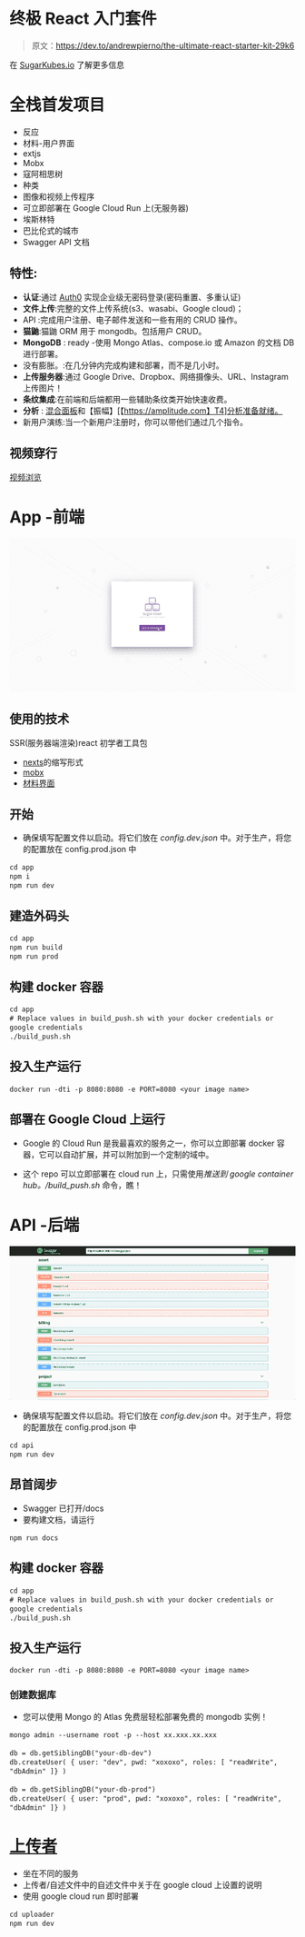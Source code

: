 # 终极 React 入门套件

> 原文：<https://dev.to/andrewpierno/the-ultimate-react-starter-kit-29k6>

在 [SugarKubes.io](https://sugarkubes.io) 了解更多信息

# 全栈首发项目

*   反应
*   材料-用户界面
*   extjs
*   Mobx
*   寇阿相思树
*   种类
*   图像和视频上传程序
*   可立即部署在 Google Cloud Run 上(无服务器)
*   埃斯林特
*   巴比伦式的城市
*   Swagger API 文档

## 特性:

*   **认证**:通过 [Auth0](http://auth0.com) 实现企业级无密码登录(密码重置、多重认证)
*   **文件上传**:完整的文件上传系统(s3、wasabi、Google cloud)；
*   API :完成用户注册、电子邮件发送和一些有用的 CRUD 操作。
*   **猫鼬**:猫鼬 ORM 用于 mongodb。包括用户 CRUD。
*   **MongoDB** : ready -使用 Mongo Atlas、compose.io 或 Amazon 的文档 DB 进行部署。
*   没有膨胀。:在几分钟内完成构建和部署，而不是几小时。
*   **上传服务器**:通过 Google Drive、Dropbox、网络摄像头、URL、Instagram 上传图片！
*   **条纹集成**:在前端和后端都用一些辅助条纹类开始快速收费。
*   **分析** : [混合面板](https://mixpanel.com/)和【振幅】[【https://amplitude.com】T4]分析准备就绪。
*   新用户演练:当一个新用户注册时，你可以带他们通过几个指令。

## 视频穿行

[视频浏览](https://youtu.be/_Zw6KD2nWFk)

# App -前端

[![login](img/a93624103ea7dec139c3b7e8f26e8105.png)](https://res.cloudinary.com/practicaldev/image/fetch/s--L3jMvsvA--/c_limit%2Cf_auto%2Cfl_progressive%2Cq_auto%2Cw_880/https://s3.us-west-1.wasabisys.com/public.sugarkubes/repos/starter-kit-MKRN/login.png)

## 使用的技术

SSR(服务器端渲染)react 初学者工具包

*   [nexts](https://nextjs.org/)的缩写形式
*   [mobx](https://mobx.js.org/)
*   [材料界面](https://material-ui.com/)

## 开始

*   确保填写配置文件以启动。将它们放在 *config.dev.json* 中。对于生产，将您的配置放在 config.prod.json 中

```
cd app
npm i
npm run dev 
```

## 建造外码头

```
cd app
npm run build
npm run prod 
```

## 构建 docker 容器

```
cd app
# Replace values in build_push.sh with your docker credentials or google credentials
./build_push.sh 
```

## 投入生产运行

```
docker run -dti -p 8080:8080 -e PORT=8080 <your image name> 
```

## 部署在 Google Cloud 上运行

*   Google 的 Cloud Run 是我最喜欢的服务之一，你可以立即部署 docker 容器，它可以自动扩展，并可以附加到一个定制的域中。

*   这个 repo 可以立即部署在 cloud run 上，只需使用*推送到 google container hub。/build_push.sh* 命令，瞧！

# API -后端

[![Documentation](img/eab1abd4fa4212de290d7bfc97704656.png)](https://res.cloudinary.com/practicaldev/image/fetch/s--91lkD4hR--/c_limit%2Cf_auto%2Cfl_progressive%2Cq_auto%2Cw_880/https://s3.us-west-1.wasabisys.com/public.sugarkubes/repos/starter-kit-MKRN/api-docs.png)

*   确保填写配置文件以启动。将它们放在 *config.dev.json* 中。对于生产，将您的配置放在 config.prod.json 中

```
cd api
npm run dev 
```

## 昂首阔步

*   Swagger 已打开/docs
*   要构建文档，请运行

```
npm run docs 
```

## 构建 docker 容器

```
cd app
# Replace values in build_push.sh with your docker credentials or google credentials
./build_push.sh 
```

## 投入生产运行

```
docker run -dti -p 8080:8080 -e PORT=8080 <your image name> 
```

### 创建数据库

*   您可以使用 Mongo 的 Atlas 免费层轻松部署免费的 mongodb 实例！

```
mongo admin --username root -p --host xx.xxx.xx.xxx

db = db.getSiblingDB("your-db-dev")
db.createUser( { user: "dev", pwd: "xoxoxo", roles: [ "readWrite", "dbAdmin" ]} )

db = db.getSiblingDB("your-db-prod")
db.createUser( { user: "prod", pwd: "xoxoxo", roles: [ "readWrite", "dbAdmin" ]} ) 
```

# [上传者](#uploader)

*   坐在不同的服务
*   上传者/自述文件中的自述文件中关于在 google cloud 上设置的说明
*   使用 google cloud run 即时部署

```
cd uploader
npm run dev 
```